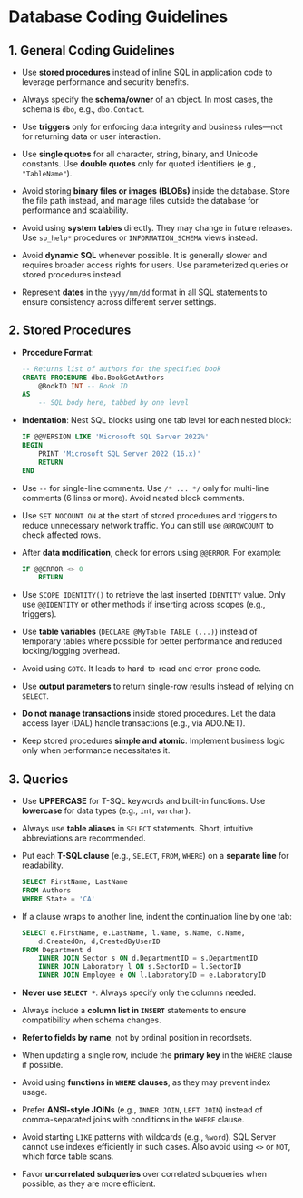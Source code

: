 # Database Coding Guidelines

## 1. General Coding Guidelines

- Use **stored procedures** instead of inline SQL in application code to leverage performance and security benefits.

- Always specify the **schema/owner** of an object. In most cases, the schema is `dbo`, e.g., `dbo.Contact`.

- Use **triggers** only for enforcing data integrity and business rules—not for returning data or user interaction.

- Use **single quotes** for all character, string, binary, and Unicode constants. Use **double quotes** only for quoted identifiers (e.g., `"TableName"`).

- Avoid storing **binary files or images (BLOBs)** inside the database. Store the file path instead, and manage files outside the database for performance and scalability.

- Avoid using **system tables** directly. They may change in future releases. Use `sp_help*` procedures or `INFORMATION_SCHEMA` views instead.

- Avoid **dynamic SQL** whenever possible. It is generally slower and requires broader access rights for users. Use parameterized queries or stored procedures instead.

- Represent **dates** in the `yyyy/mm/dd` format in all SQL statements to ensure consistency across different server settings.

## 2. Stored Procedures

- **Procedure Format**:

    ```sql
    -- Returns list of authors for the specified book
    CREATE PROCEDURE dbo.BookGetAuthors
        @BookID INT -- Book ID
    AS
        -- SQL body here, tabbed by one level
    ```

- **Indentation**: Nest SQL blocks using one tab level for each nested block:

    ```sql
    IF @@VERSION LIKE 'Microsoft SQL Server 2022%'
    BEGIN
        PRINT 'Microsoft SQL Server 2022 (16.x)'
        RETURN
    END
    ```

- Use `--` for single-line comments. Use `/* ... */` only for multi-line comments (6 lines or more). Avoid nested block comments.

- Use `SET NOCOUNT ON` at the start of stored procedures and triggers to reduce unnecessary network traffic. You can still use `@@ROWCOUNT` to check affected rows.

- After **data modification**, check for errors using `@@ERROR`. For example:

    ```sql
    IF @@ERROR <> 0
        RETURN
    ```

- Use `SCOPE_IDENTITY()` to retrieve the last inserted `IDENTITY` value. Only use `@@IDENTITY` or other methods if inserting across scopes (e.g., triggers).

- Use **table variables** (`DECLARE @MyTable TABLE (...)`) instead of temporary tables where possible for better performance and reduced locking/logging overhead.

- Avoid using `GOTO`. It leads to hard-to-read and error-prone code.

- Use **output parameters** to return single-row results instead of relying on `SELECT`.

- **Do not manage transactions** inside stored procedures. Let the data access layer (DAL) handle transactions (e.g., via ADO.NET).

- Keep stored procedures **simple and atomic**. Implement business logic only when performance necessitates it.

## 3. Queries

- Use **UPPERCASE** for T-SQL keywords and built-in functions. Use **lowercase** for data types (e.g., `int`, `varchar`).

- Always use **table aliases** in `SELECT` statements. Short, intuitive abbreviations are recommended.

- Put each **T-SQL clause** (e.g., `SELECT`, `FROM`, `WHERE`) on a **separate line** for readability.

    ```sql
    SELECT FirstName, LastName
    FROM Authors
    WHERE State = 'CA'
    ```

- If a clause wraps to another line, indent the continuation line by one tab:

    ```sql
    SELECT e.FirstName, e.LastName, l.Name, s.Name, d.Name,
        d.CreatedOn, d,CreatedByUserID
    FROM Department d
        INNER JOIN Sector s ON d.DepartmentID = s.DepartmentID
        INNER JOIN Laboratory l ON s.SectorID = l.SectorID
        INNER JOIN Employee e ON l.LaboratoryID = e.LaboratoryID
    ```

- **Never use `SELECT *`**. Always specify only the columns needed.

- Always include a **column list in `INSERT`** statements to ensure compatibility when schema changes.

- **Refer to fields by name**, not by ordinal position in recordsets.

- When updating a single row, include the **primary key** in the `WHERE` clause if possible.

- Avoid using **functions in `WHERE` clauses**, as they may prevent index usage.

- Prefer **ANSI-style JOINs** (e.g., `INNER JOIN`, `LEFT JOIN`) instead of comma-separated joins with conditions in the `WHERE` clause.

- Avoid starting `LIKE` patterns with wildcards (e.g., `%word`). SQL Server cannot use indexes efficiently in such cases. Also avoid using `<>` or `NOT`, which force table scans.

- Favor **uncorrelated subqueries** over correlated subqueries when possible, as they are more efficient.
